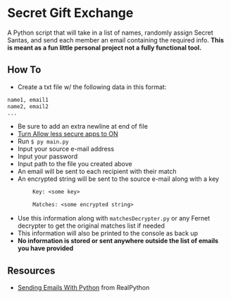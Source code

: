 # Secret Gift Exchange

A Python script that will take in a list of names, randomly assign Secret Santas, and send each member an email containing the required info. **This is meant as a fun little personal project not a fully functional tool.**

## How To

- Create a txt file w/ the following data in this format:

```txt
name1, email1
name2, email2
...

```

- Be sure to add an extra newline at end of file
- [Turn Allow less secure apps to ON](https://myaccount.google.com/lesssecureapps)
- Run `$ py main.py`
- Input your source e-mail address
- Input your password
- Input path to the file you created above
- An email will be sent to each recipient with their match
- An encrypted string will be sent to the source e-mail along with a key

```txt
        Key: <some key>

        Matches: <some encrypted string>
```

- Use this information along with `matchesDecrypter.py` or any Fernet decrypter to get the original matches list if needed
- This information will also be printed to the console as back up
- **No information is stored or sent anywhere outside the list of emails you have provided**

## Resources

- [Sending Emails With Python](https://realpython.com/python-send-email/) from RealPython
